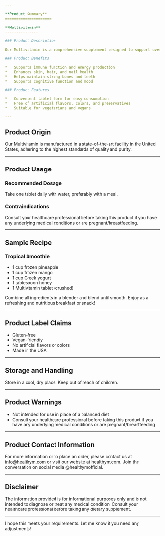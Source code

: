 ```yaml
---

**Product Summary**
=====================

**Multivitamin**
---------------

### Product Description

Our Multivitamin is a comprehensive supplement designed to support overall health and wellness. This carefully crafted blend of essential vitamins and minerals helps bridge the gap between a balanced diet and optimal nutrition.

### Product Benefits

*   Supports immune function and energy production
*   Enhances skin, hair, and nail health
*   Helps maintain strong bones and teeth
*   Supports cognitive function and mood

### Product Features

*   Convenient tablet form for easy consumption
*   Free of artificial flavors, colors, and preservatives
*   Suitable for vegetarians and vegans

---
```


**Product Origin**
-------------------

Our Multivitamin is manufactured in a state-of-the-art facility in the United States, adhering to the highest standards of quality and purity.

---

**Product Usage**
-----------------

### Recommended Dosage

Take one tablet daily with water, preferably with a meal.

### Contraindications

Consult your healthcare professional before taking this product if you have any underlying medical conditions or are pregnant/breastfeeding.

---

**Sample Recipe**
-----------------

### Tropical Smoothie

*   1 cup frozen pineapple
*   1 cup frozen mango
*   1 cup Greek yogurt
*   1 tablespoon honey
*   1 Multivitamin tablet (crushed)

Combine all ingredients in a blender and blend until smooth. Enjoy as a refreshing and nutritious breakfast or snack!

---

**Product Label Claims**
-------------------------

*   Gluten-free
*   Vegan-friendly
*   No artificial flavors or colors
*   Made in the USA

---

**Storage and Handling**
-------------------------

Store in a cool, dry place. Keep out of reach of children.

---

**Product Warnings**
---------------------

*   Not intended for use in place of a balanced diet
*   Consult your healthcare professional before taking this product if you have any underlying medical conditions or are pregnant/breastfeeding

---

**Product Contact Information**
-------------------------------

For more information or to place an order, please contact us at [info@healthym.com](mailto:info@healthym.com) or visit our website at healthym.com. Join the conversation on social media @healthymofficial.

---

**Disclaimer**
---------------

The information provided is for informational purposes only and is not intended to diagnose or treat any medical condition. Consult your healthcare professional before taking any dietary supplement.

---

I hope this meets your requirements. Let me know if you need any adjustments!
